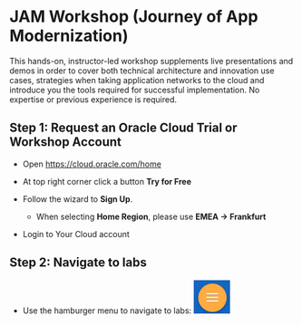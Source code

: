 # JAM Workshop (Journey of App Modernization)

This hands-on, instructor-led workshop supplements live presentations and demos in order to cover both technical architecture and innovation use cases, strategies when taking application networks to the cloud and introduce you the tools required for successful implementation.
No expertise or previous experience is required.

## Step 1: Request an Oracle Cloud Trial or Workshop Account

- Open https://cloud.oracle.com/home

- At top right corner click a button **Try for Free**

- Follow the wizard to **Sign Up**.
    * When selecting **Home Region**, please use **EMEA -> Frankfurt**

- Login to Your Cloud account

## Step 2: Navigate to labs

- Use the hamburger menu to navigate to labs:
![](images/hamburger.png)